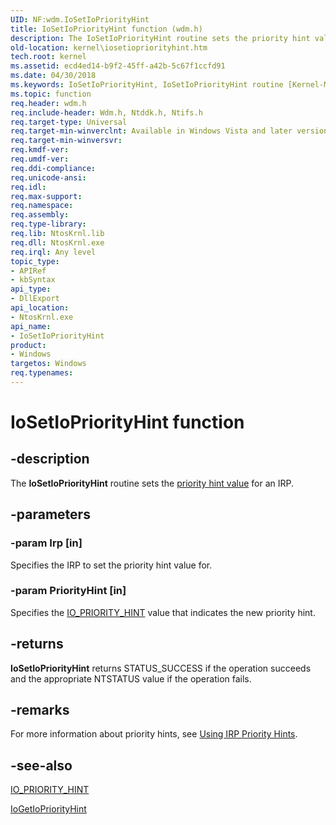 ```yaml
---
UID: NF:wdm.IoSetIoPriorityHint
title: IoSetIoPriorityHint function (wdm.h)
description: The IoSetIoPriorityHint routine sets the priority hint value for an IRP.
old-location: kernel\iosetiopriorityhint.htm
tech.root: kernel
ms.assetid: ecd4ed14-b9f2-45ff-a42b-5c67f1ccfd91
ms.date: 04/30/2018
ms.keywords: IoSetIoPriorityHint, IoSetIoPriorityHint routine [Kernel-Mode Driver Architecture], k104_9d72dacc-03a6-4dda-8c2b-69b59a817392.xml, kernel.iosetiopriorityhint, wdm/IoSetIoPriorityHint
ms.topic: function
req.header: wdm.h
req.include-header: Wdm.h, Ntddk.h, Ntifs.h
req.target-type: Universal
req.target-min-winverclnt: Available in Windows Vista and later versions of Windows.
req.target-min-winversvr: 
req.kmdf-ver: 
req.umdf-ver: 
req.ddi-compliance: 
req.unicode-ansi: 
req.idl: 
req.max-support: 
req.namespace: 
req.assembly: 
req.type-library: 
req.lib: NtosKrnl.lib
req.dll: NtosKrnl.exe
req.irql: Any level
topic_type:
- APIRef
- kbSyntax
api_type:
- DllExport
api_location:
- NtosKrnl.exe
api_name:
- IoSetIoPriorityHint
product:
- Windows
targetos: Windows
req.typenames: 
---
```


# IoSetIoPriorityHint function


## -description


The <b>IoSetIoPriorityHint</b> routine sets the <a href="https://docs.microsoft.com/windows-hardware/drivers/kernel/using-irp-priority-hints">priority hint value</a> for an IRP.


## -parameters




### -param Irp [in]

Specifies the IRP to set the priority hint value for.


### -param PriorityHint [in]

Specifies the <a href="https://docs.microsoft.com/windows-hardware/drivers/ddi/content/wdm/ne-wdm-_io_priority_hint">IO_PRIORITY_HINT</a> value that indicates the new priority hint.


## -returns



<b>IoSetIoPriorityHint</b> returns STATUS_SUCCESS if the operation succeeds and the appropriate NTSTATUS value if the operation fails.




## -remarks



For more information about priority hints, see <a href="https://docs.microsoft.com/windows-hardware/drivers/kernel/using-irp-priority-hints">Using IRP Priority Hints</a>.




## -see-also




<a href="https://docs.microsoft.com/windows-hardware/drivers/ddi/content/wdm/ne-wdm-_io_priority_hint">IO_PRIORITY_HINT</a>



<a href="https://docs.microsoft.com/windows-hardware/drivers/ddi/content/wdm/nf-wdm-iogetiopriorityhint">IoGetIoPriorityHint</a>
 

 

